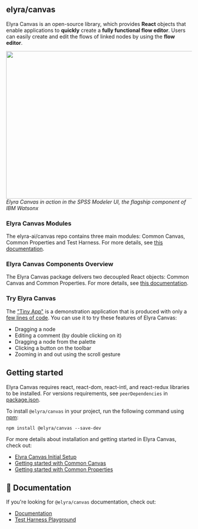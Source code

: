 <!--
{% comment %}
Copyright 2017-2024 Elyra Authors

Licensed under the Apache License, Version 2.0 (the "License");
you may not use this file except in compliance with the License.
You may obtain a copy of the License at

http://www.apache.org/licenses/LICENSE-2.0

Unless required by applicable law or agreed to in writing, software
distributed under the License is distributed on an "AS IS" BASIS,
WITHOUT WARRANTIES OR CONDITIONS OF ANY KIND, either express or implied.
See the License for the specific language governing permissions and
limitations under the License.
{% endcomment %}
-->

## elyra/canvas

Elyra Canvas is an open-source library, which provides **React** objects that enable applications to **quickly** create a **fully functional flow editor**. Users can easily create and edit the flows of linked nodes by using the **flow editor**.

<p>
	<img src="https://github.com/elyra-ai/canvas/assets/25124000/3e734200-75dc-4232-8d2d-430daba13061" width="800" height="400"/>
	<br />
	<em>Elyra Canvas in action in the SPSS Modeler UI, the flagship component of IBM Watsonx</em>
</p>

### Elyra Canvas Modules

The elyra-ai/canvas repo contains three main modules: Common Canvas, Common Properties and Test Harness. For more details, see [this documentation](https://elyra-ai.github.io/canvas/#elyra-canvas-modules).

### Elyra Canvas Components Overview

The Elyra Canvas package delivers two decoupled React objects: Common Canvas and Common Properties. For more details, see [this documentation](https://elyra-ai.github.io/canvas/01-canvas-components/).

### Try Elyra Canvas

The ["Tiny App"](https://elyra-canvas-test-harness.u20youmx4sm.us-south.codeengine.appdomain.cloud/#/app-tiny) is a demonstration application that is produced with only a [few lines of code](https://github.com/elyra-ai/canvas/blob/master/canvas_modules/harness/src/client/app-tiny.js). You can use it to try these features of Elyra Canvas: 
- Dragging a node
- Editing a comment (by double clicking on it)
- Dragging a node from the palette
- Clicking a button on the toolbar
- Zooming in and out using the scroll gesture


## Getting started

Elyra Canvas requires react, react-dom, react-intl, and react-redux libraries to be installed. For versions requirements, see `peerDependencies` in [package.json](https://github.com/elyra-ai/canvas/blob/main/canvas_modules/common-canvas/package.json).

To install `@elyra/canvas` in your project, run the following command using [npm](https://www.npmjs.com/):
```
npm install @elyra/canvas --save-dev
```

For more details about installation and getting started in Elyra Canvas, check out:
- [Elyra Canvas Initial Setup](https://elyra-ai.github.io/canvas/02-set-up/)
- [Getting started with Common Canvas](https://elyra-ai.github.io/canvas/03-common-canvas/#getting-started-with-common-canvas)
- [Getting started with Common Properties](https://elyra-ai.github.io/canvas/04-common-properties/#getting-started-with-common-properties)


## 📖 Documentation

If you're looking for `@elyra/canvas` documentation, check out:
- [Documentation](https://elyra-ai.github.io/canvas/)
- [Test Harness Playground](https://ibm.biz/elyra-canvas-test-harness)
